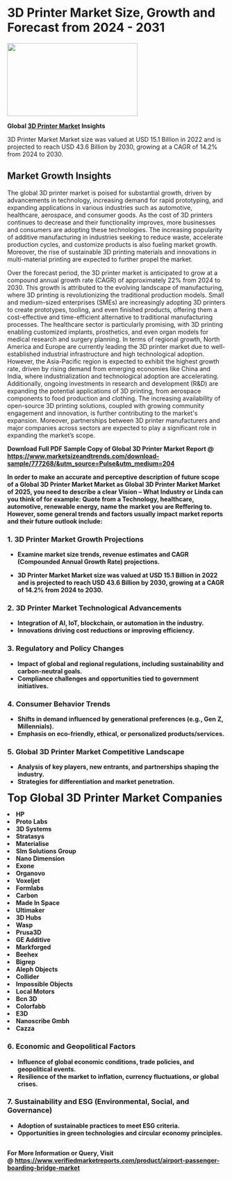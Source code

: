 <H1>3D Printer Market Size, Growth and Forecast from 2024 - 2031</H1><img class="aligncenter size-medium wp-image-584254" src="https://thirdeyenews.in/wp-content/uploads/2024/09/Global-Market-Research-300x168.jpeg" alt="" width="300" height="168" /><p><strong>Global&nbsp;<a href="https://www.marketsizeandtrends.com/download-sample/777268/&amp;utm_source=Pulse&amp;utm_medium=204">3D Printer Market</a> Insights</strong></p><p>3D Printer Market Market size was valued at USD 15.1 Billion in 2022 and is projected to reach USD 43.6 Billion by 2030, growing at a CAGR of 14.2% from 2024 to 2030.</p><p><h2>Market Growth Insights</h2> <p>The global 3D printer market is poised for substantial growth, driven by advancements in technology, increasing demand for rapid prototyping, and expanding applications in various industries such as automotive, healthcare, aerospace, and consumer goods. As the cost of 3D printers continues to decrease and their functionality improves, more businesses and consumers are adopting these technologies. The increasing popularity of additive manufacturing in industries seeking to reduce waste, accelerate production cycles, and customize products is also fueling market growth. Moreover, the rise of sustainable 3D printing materials and innovations in multi-material printing are expected to further propel the market.</p> <p><strong></strong></p> <p>Over the forecast period, the 3D printer market is anticipated to grow at a compound annual growth rate (CAGR) of approximately 22% from 2024 to 2030. This growth is attributed to the evolving landscape of manufacturing, where 3D printing is revolutionizing the traditional production models. Small and medium-sized enterprises (SMEs) are increasingly adopting 3D printers to create prototypes, tooling, and even finished products, offering them a cost-effective and time-efficient alternative to traditional manufacturing processes. The healthcare sector is particularly promising, with 3D printing enabling customized implants, prosthetics, and even organ models for medical research and surgery planning. In terms of regional growth, North America and Europe are currently leading the 3D printer market due to well-established industrial infrastructure and high technological adoption. However, the Asia-Pacific region is expected to exhibit the highest growth rate, driven by rising demand from emerging economies like China and India, where industrialization and technological adoption are accelerating. Additionally, ongoing investments in research and development (R&D) are expanding the potential applications of 3D printing, from aerospace components to food production and clothing. The increasing availability of open-source 3D printing solutions, coupled with growing community engagement and innovation, is further contributing to the market's expansion. Moreover, partnerships between 3D printer manufacturers and major companies across sectors are expected to play a significant role in expanding the market’s scope. <p><strong></p><p><span class=""><strong>Download Full PDF Sample Copy of Global 3D Printer Market Report</strong> @ <a href="https://www.marketsizeandtrends.com/download-sample/777268/&amp;utm_source=Pulse&amp;utm_medium=204" target="_blank">https://www.marketsizeandtrends.com/download-sample/777268/&amp;utm_source=Pulse&amp;utm_medium=204</a></span></p><p>In order to make an accurate and perceptive description of future scope of a Global&nbsp;3D Printer Market Market as Global&nbsp;3D Printer Market Market of 2025, you need to describe a clear Vision &ndash; What Industry or Linda can you think of for example: Quote from a Technology, healthcare, automotive, renewable energy, name the market you are Reffering to. However, some general trends and factors usually impact market reports and their future outlook include:</p><h3>1.&nbsp;<strong>3D Printer Market Growth Projections</strong></h3><ul><li>Examine market size trends, revenue estimates and CAGR (Compounded Annual Growth Rate) projections.</li><li><p>3D Printer Market Market size was valued at USD 15.1 Billion in 2022 and is projected to reach USD 43.6 Billion by 2030, growing at a CAGR of 14.2% from 2024 to 2030.</p></li></ul><h3>2.&nbsp;<strong>3D Printer Market Technological Advancements</strong></h3><ul><li>Integration of AI, IoT, blockchain, or automation in the industry.</li><li>Innovations driving cost reductions or improving efficiency.</li></ul><h3>3.&nbsp;<strong>Regulatory and Policy Changes</strong></h3><ul><li>Impact of global and regional regulations, including sustainability and carbon-neutral goals.</li><li>Compliance challenges and opportunities tied to government initiatives.</li></ul><h3>4.&nbsp;<strong>Consumer Behavior Trends</strong></h3><ul><li>Shifts in demand influenced by generational preferences (e.g., Gen Z, Millennials).</li><li>Emphasis on eco-friendly, ethical, or personalized products/services.</li></ul><h3>5.&nbsp;<strong>Global 3D Printer Market Competitive Landscape</strong></h3><ul><li>Analysis of key players, new entrants, and partnerships shaping the industry.</li><li>Strategies for differentiation and market penetration.</li></ul><p data-pm-slice="1 1 []"><span style="color: inherit; font-family: inherit; font-size: 25px;">Top Global 3D Printer Market Companies</span></p><div class="" data-test-id=""><p><li>HP</li><li> Proto Labs</li><li> 3D Systems</li><li> Stratasys</li><li> Materialise</li><li> Slm Solutions Group</li><li> Nano Dimension</li><li> Exone</li><li> Organovo</li><li> Voxeljet</li><li> Formlabs</li><li> Carbon</li><li> Made In Space</li><li> Ultimaker</li><li> 3D Hubs</li><li> Wasp</li><li> Prusa3D</li><li> GE Additive</li><li> Markforged</li><li> Beehex</li><li> Bigrep</li><li> Aleph Objects</li><li> Collider</li><li> Impossible Objects</li><li> Local Motors</li><li> Bcn 3D</li><li> Colorfabb</li><li> E3D</li><li> Nanoscribe Gmbh</li><li> Cazza</li></p></div><h3>6.&nbsp;<strong>Economic and Geopolitical Factors</strong></h3><ul><li>Influence of global economic conditions, trade policies, and geopolitical events.</li><li>Resilience of the market to inflation, currency fluctuations, or global crises.</li></ul><h3>7.&nbsp;<strong>Sustainability and ESG (Environmental, Social, and Governance)</strong></h3><ul><li>Adoption of sustainable practices to meet ESG criteria.</li><li>Opportunities in green technologies and circular economy principles.</li></ul><h2><strong style="font-size: 14px;">For More Information or Query, Visit @&nbsp;</strong><a style="background-color: #ffffff; font-size: 14px;" href="https://www.marketsizeandtrends.com/report/3d-printer-market/" target="_blank">https://www.verifiedmarketreports.com/product/airport-passenger-boarding-bridge-market</a></h2>
